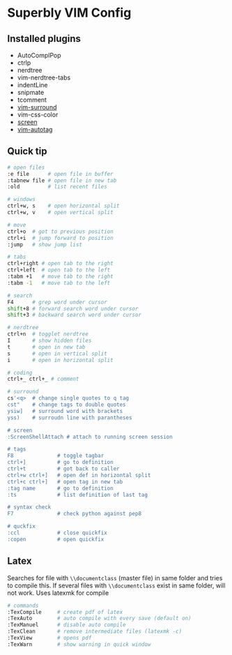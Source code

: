 Superbly VIM Config
===================


Installed plugins
-----------------

+ AutoComplPop
+ ctrlp
+ nerdtree
+ vim-nerdtree-tabs
+ indentLine
+ snipmate 
+ tcomment
+ [vim-surround](https://github.com/tpope/vim-surround)
+ vim-css-color
+ [screen](https://github.com/ervandew/screen)
+ [vim-autotag](https://github.com/craigemery/vim-autotag)



Quick tip
---------

```sh
# open files
:e file      # open file in buffer
:tabnew file # open file in new tab
:old         # list recent files

# windows
ctrl+w, s    # open horizontal split
ctrl+w, v    # open vertical split

# move
ctrl+o  # got to previous position
ctrl+i  # jump forward to position
:jump   # show jump list

# tabs
ctrl+right # open tab to the right 
ctrl+left  # open tab to the left 
:tabm +1   # move tab to the right
:tabm -1   # move tab to the left

# search 
F4      # grep word under cursor
shift+8 # forward search word under cursor
shift+3 # backward search word under cursor

# nerdtree
ctrl+n  # togglet nerdtree
I       # show hidden files
t       # open in new tab
s       # open in vertical split
i       # open in horizontal split

# coding
ctrl+_ ctrl+_ # comment

# surround
cs'<q>  # change single quotes to q tag
cst"    # change tags to double quotes
ysiw]   # surround word with brackets
yss)    # surroudn line with parantheses

# screen 
:ScreenShellAttach # attach to running screen session

# tags
F8              # toggle tagbar
ctrl+]          # go to definition
ctrl+t          # got back to caller
ctrl+w ctrl+]   # open def in horizontal split
ctrl+c ctrl+]   # open tag in new tab
:tag name       # go to definition
:ts             # list definition of last tag

# syntax check
F7              # check python against pep8

# quckfix
:ccl            # close quickfix
:copen          # open quickfix

```

Latex
-----

Searches for file with `\\documentclass` (master file) in same folder and tries to compile this.
If several files with `\\documentclass` exist in same folder, will not work.
Uses latexmk for compile

```sh
# commands
:TexCompile     # create pdf of latex
:TexAuto        # auto compile with every save (default on)
:TexManuel      # disable auto compile
:TexClean       # remove intermediate files (latexmk -c)
:TexView        # opens pdf 
:TexWarn        # show warning in quick window
```
